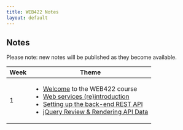 ```yaml
---
title: WEB422 Notes
layout: default
---
```


## Notes

Please note: new notes will be published as they become available.

<table>
<thead>
<tr>
<th>Week</th>
<th>Theme</th>
</tr>
</thead>
<tbody>
<tr>
<td>1</td>
<td>
<ul>
<li><a href="welcome">Welcome</a> to the WEB422 course</li>
<li><a href="/web422/notes/intro-web-services">Web services (re)introduction</a></li>
<li><a href="/web422/notes/teams-api-setup">Setting up the back-end REST API</a></li>
<li><a href="/web422/notes/jquery-review">jQuery Review &amp; Rendering API Data</a></li>
</ul>
</td>
</tr>
</tbody>
</table>

